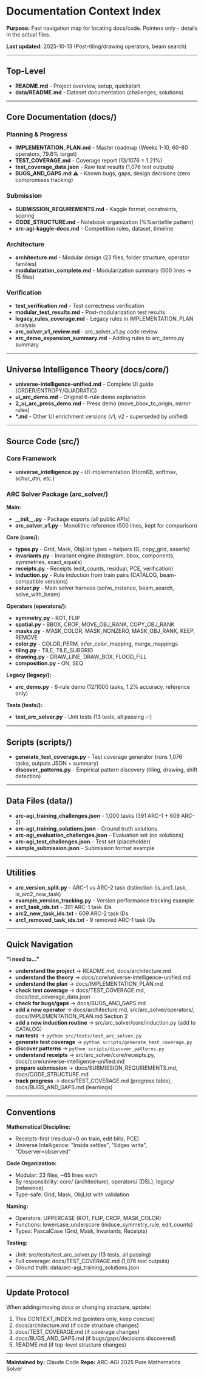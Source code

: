 # Documentation Context Index

**Purpose:** Fast navigation map for locating docs/code. Pointers only - details in the actual files.

**Last updated:** 2025-10-13 (Post-tiling/drawing operators, beam search)

---

## Top-Level

- **README.md** - Project overview, setup, quickstart
- **data/README.md** - Dataset documentation (challenges, solutions)

---

## Core Documentation (docs/)

### Planning & Progress

- **IMPLEMENTATION_PLAN.md** - Master roadmap (Weeks 1-10, 60-80 operators, 79.6% target)
- **TEST_COVERAGE.md** - Coverage report (13/1076 = 1.21%)
- **test_coverage_data.json** - Raw test results (1,076 test outputs)
- **BUGS_AND_GAPS.md** ⚠️ - Known bugs, gaps, design decisions (zero compromises tracking)

### Submission

- **SUBMISSION_REQUIREMENTS.md** - Kaggle format, constraints, scoring
- **CODE_STRUCTURE.md** - Notebook organization (%%writefile pattern)
- **arc-agi-kaggle-docs.md** - Competition rules, dataset, timeline

### Architecture

- **architecture.md** - Modular design (23 files, folder structure, operator families)
- **modularization_complete.md** - Modularization summary (500 lines → 15 files)

### Verification

- **test_verification.md** - Test correctness verification
- **modular_test_results.md** - Post-modularization test results
- **legacy_rules_coverage.md** - Legacy rules in IMPLEMENTATION_PLAN analysis
- **arc_solver_v1_review.md** - arc_solver_v1.py code review
- **arc_demo_expansion_summary.md** - Adding rules to arc_demo.py summary

---

## Universe Intelligence Theory (docs/core/)

- **universe-intelligence-unified.md** - Complete UI guide (ORDER/ENTROPY/QUADRATIC)
- **ui_arc_demo.md** - Original 6-rule demo explanation
- **2_ui_arc_press_demo.md** - Press demo (move_bbox_to_origin, mirror rules)
- **\*.md** - Other UI enrichment versions (v1, v2 - superseded by unified)

---

## Source Code (src/)

### Core Framework

- **universe_intelligence.py** - UI implementation (HornKB, softmax, schur_dtn, etc.)

### ARC Solver Package (arc_solver/)

**Main:**
- **\_\_init\_\_.py** - Package exports (all public APIs)
- **arc_solver_v1.py** - Monolithic reference (500 lines, kept for comparison)

**Core (core/):**
- **types.py** - Grid, Mask, ObjList types + helpers (G, copy_grid, asserts)
- **invariants.py** - Invariant engine (histogram, bbox, components, symmetries, exact_equals)
- **receipts.py** - Receipts (edit_counts, residual, PCE, verification)
- **induction.py** - Rule induction from train pairs (CATALOG, beam-compatible versions)
- **solver.py** - Main solver harness (solve_instance, beam_search, solve_with_beam)

**Operators (operators/):**
- **symmetry.py** - ROT, FLIP
- **spatial.py** - BBOX, CROP, MOVE_OBJ_RANK, COPY_OBJ_RANK
- **masks.py** - MASK_COLOR, MASK_NONZERO, MASK_OBJ_RANK, KEEP, REMOVE
- **color.py** - COLOR_PERM, infer_color_mapping, merge_mappings
- **tiling.py** - TILE, TILE_SUBGRID
- **drawing.py** - DRAW_LINE, DRAW_BOX, FLOOD_FILL
- **composition.py** - ON, SEQ

**Legacy (legacy/):**
- **arc_demo.py** - 6-rule demo (12/1000 tasks, 1.2% accuracy, reference only)

**Tests (tests/):**
- **test_arc_solver.py** - Unit tests (13 tests, all passing ✅)

---

## Scripts (scripts/)

- **generate_test_coverage.py** - Test coverage generator (runs 1,076 tasks, outputs JSON + summary)
- **discover_patterns.py** - Empirical pattern discovery (tiling, drawing, shift detection)

---

## Data Files (data/)

- **arc-agi_training_challenges.json** - 1,000 tasks (391 ARC-1 + 609 ARC-2)
- **arc-agi_training_solutions.json** - Ground truth solutions
- **arc-agi_evaluation_challenges.json** - Evaluation set (no solutions)
- **arc-agi_test_challenges.json** - Test set (placeholder)
- **sample_submission.json** - Submission format example

---

## Utilities

- **arc_version_split.py** - ARC-1 vs ARC-2 task distinction (is_arc1_task, is_arc2_new_task)
- **example_version_tracking.py** - Version performance tracking example
- **arc1_task_ids.txt** - 391 ARC-1 task IDs
- **arc2_new_task_ids.txt** - 609 ARC-2 task IDs
- **arc1_removed_task_ids.txt** - 9 removed ARC-1 task IDs

---

## Quick Navigation

**"I need to..."**

- **understand the project** → README.md, docs/architecture.md
- **understand the theory** → docs/core/universe-intelligence-unified.md
- **understand the plan** → docs/IMPLEMENTATION_PLAN.md
- **check test coverage** → docs/TEST_COVERAGE.md, docs/test_coverage_data.json
- **check for bugs/gaps** → docs/BUGS_AND_GAPS.md
- **add a new operator** → docs/architecture.md, src/arc_solver/operators/, docs/IMPLEMENTATION_PLAN.md Section 2
- **add a new induction routine** → src/arc_solver/core/induction.py (add to CATALOG)
- **run tests** → `python src/tests/test_arc_solver.py`
- **generate test coverage** → `python scripts/generate_test_coverage.py`
- **discover patterns** → `python scripts/discover_patterns.py`
- **understand receipts** → src/arc_solver/core/receipts.py, docs/core/universe-intelligence-unified.md
- **prepare submission** → docs/SUBMISSION_REQUIREMENTS.md, docs/CODE_STRUCTURE.md
- **track progress** → docs/TEST_COVERAGE.md (progress table), docs/BUGS_AND_GAPS.md (learnings)

---

## Conventions

**Mathematical Discipline:**
- Receipts-first (residual=0 on train, edit bills, PCE)
- Universe Intelligence: "Inside settles", "Edges write", "Observer=observed"

**Code Organization:**
- Modular: 23 files, ~65 lines each
- By responsibility: core/ (architecture), operators/ (DSL), legacy/ (reference)
- Type-safe: Grid, Mask, ObjList with validation

**Naming:**
- Operators: UPPERCASE (ROT, FLIP, CROP, MASK_COLOR)
- Functions: lowercase_underscore (induce_symmetry_rule, edit_counts)
- Types: PascalCase (Grid, Mask, Invariants, Receipts)

**Testing:**
- Unit: src/tests/test_arc_solver.py (13 tests, all passing)
- Full coverage: docs/TEST_COVERAGE.md (1,076 test outputs)
- Ground truth: data/arc-agi_training_solutions.json

---

## Update Protocol

When adding/moving docs or changing structure, update:
1. This CONTEXT_INDEX.md (pointers only, keep concise)
2. docs/architecture.md (if code structure changes)
3. docs/TEST_COVERAGE.md (if coverage changes)
4. docs/BUGS_AND_GAPS.md (if bugs/gaps/decisions discovered)
5. README.md (if top-level structure changes)

---

**Maintained by:** Claude Code
**Repo:** ARC-AGI 2025 Pure Mathematics Solver
